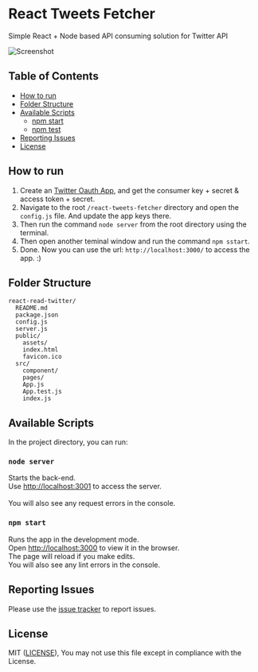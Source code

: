 # React Tweets Fetcher
Simple React + Node based API consuming solution for Twitter API

![Screenshot](https://image.ibb.co/gAZUPn/twitter.png)

## Table of Contents

- [How to run](#how-to-run)
- [Folder Structure](#folder-structure)
- [Available Scripts](#available-scripts)
  - [npm start](#npm-start)
  - [npm test](#npm-test)
- [Reporting Issues](#reporting-issues)
- [License](#license)

## How to run

1. Create an [Twitter Oauth App][apps-twitter], and get the consumer key + secret & access token + secret. 
2. Navigate to the root `/react-tweets-fetcher` directory and open the `config.js` file. And update the app keys there.
3. Then run the command `node server` from the root directory using the terminal.  
4. Then open another teminal window and run the command `npm sstart`.  
5. Done. Now you can use the url: `http://localhost:3000/` to access the app. :)

[apps-twitter]: https://apps.twitter.com/

## Folder Structure

```
react-read-twitter/
  README.md
  package.json
  config.js
  server.js
  public/
    assets/
    index.html
    favicon.ico
  src/
    component/
    pages/
    App.js
    App.test.js
    index.js
```

## Available Scripts

In the project directory, you can run:

### `node server`

Starts the back-end.<br>
Use [http://localhost:3001](http://localhost:3001) to access the server.  
<br>
You will also see any request errors in the console.

### `npm start`

Runs the app in the development mode.<br>
Open [http://localhost:3000](http://localhost:3000) to view it in the browser.
<br>
The page will reload if you make edits.<br>
You will also see any lint errors in the console.

## Reporting Issues

Please use the [issue tracker](https://github.com/jeradrutnam/react-read-twitter/issues) to report issues.

## License

MIT ([LICENSE](LICENSE)), You may not use this file except in compliance with the License.
